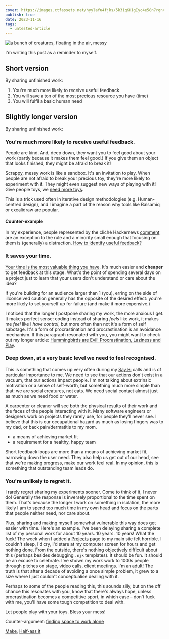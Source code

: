 ```yaml
---
cover: https://images.ctfassets.net/hyylafu4fjks/5k31qKHIgIyc4e58n7rgnc/d44fa1feafea819ef03bfe228625aa98/Untitled_Artwork_13.png
publish: true
date: 2023-11-16
tags:
  - untested-article
---
```

<img src="https://www.potato.horse/_next/image?url=https%3A%2F%2Fimages.ctfassets.net%2Fhyylafu4fjks%2F5k31qKHIgIyc4e58n7rgnc%2Fd44fa1feafea819ef03bfe228625aa98%2FUntitled_Artwork_13.png&w=3840&q=75" alt="a bunch of creatures, floating in the air, messy">

I'm writing this post as a reminder to myself. 

## Short version

By sharing unfinished work:

1. You're much more likely to receive useful feedback
2. You will save a ton of the most precious resource you have (time)
3. You will fulfil a basic human need

## Slightly longer version

By sharing unfinished work:

### You're much more likely to receive useful feedback.

People are kind. And, deep down, they want you to feel good about your work (partly because it makes them feel good.) If you give them an object that looks finished, they might be afraid to break it! 

Scrappy, messy work is like a sandbox. It's an invitation to play. When people are not afraid to break your precious toy, they're more likely to experiment with it. They might even suggest new ways of playing with it! Give people toys, we [need more toys](<../Here's a List of Toys>).

This is a trick used often in iterative design methodologies (e.g. Human-centred design), and I imagine a part of the reason why tools like Balsamiq or excalidraw are popular.

#### Counter-example
In my experience, people represented by the cliché Hackernews [comment](https://news.ycombinator.com/item?id=9224) are an exception to the rule and a minority small enough that focusing on them is (generally) a distraction. [How to identify useful feedback?](<../How to identify useful feedback?>)

### It saves your time.

[Your time is the most valuable thing you have](<../Your time is the most valuable thing you have>). It's much easier and **cheaper** to get feedback at this stage. What's the point of spending several days on a project just to learn that your users don't understand or care about the idea? 

If you're building for an audience larger than 1 (you), erring on the side of illconceived caution generally has the opposite of the desired effect: you're more likely to set yourself up for failure (and make it more expensive.) 

I noticed that the longer I postpone sharing my work, the more anxious I get. It makes perfect sense: coding instead of sharing *feels* like work, it makes me *feel* like I *have control*, but more often than not it's a form of self sabotage. It's a form of procrastination and procrastination is an avoidance mechanism. If this paragraph resonated with you, you might want to check out my longer article: [Hummingbirds are Evil! Procrastination, Laziness and Play](https://sonnet.io/posts/hummingbirds/).



### Deep down, at a very basic level we need to feel recognised.

This is something that comes up very often during my [Say Hi](https://sonnet.io/posts/hi) calls and is of particular importance to me. We need to see that our actions don't exist in a vacuum, that our actions impact people. I'm not talking about extrinsic motivation or a sense of self-worth, but something much more simple than that: we are social creatures, not cats. We need social contact almost just as much as we need food or water.

A carpenter or cleaner will see both the physical results of their work and the faces of the people interacting with it. Many software engineers or designers work on projects they rarely use, for people they'll never see. I believe that this is our occupational hazard as much as losing fingers was to my dad, or back pain/dermatitis to my mom.

- a means of achieving market fit
- a requirement for a healthy, happy team

Short feedback loops are more than a means of achieving market fit, narrowing down the user need. They also help us get out of our head, see that we're making progress, make our work feel real. In my opinion, this is something that outstanding team leads do.


### You're unlikely to regret it.

I rarely regret sharing my experiments sooner. Come to think of it, I never do! Generally the response is inversely proportional to the time spent on them. That's because the longer I work on something in isolation, the more likely I am to spend too much time in my own head and focus on the parts that people neither need, nor care about. 

Plus, sharing and making myself somewhat vulnerable this way does get easier with time. Here's an example. I've been delaying sharing a complete list of my personal work for about 10 years. 10 years. 10 years! What the fuck! The week when I added a [Projects](https://sonnet.io/projects) page to my main site felt horrible. I couldn't sleep, I'd cry, I'd stare at my computer screen for hours and get nothing done. From the outside, there's nothing objectively difficult about this (perhaps besides debugging `.njk` templates). It should be fun. It should be an excuse to celebrate. I've shown my work work to 1000s people through pitches on stage, video calls, client meetings. I'm an adult! The truth is that after a decade of avoiding a once simple problem, it grew to a size where I just couldn't conceptualise dealing with it.

Perhaps to some of the people reading this, this sounds silly, but on the off chance this resonates with you, know that there's always hope, unless procrastination becomes a competitive sport, in which case – don't fuck with me, you'll have some tough competition to deal with.

Let people play with your toys. Bless your mess!

Counter-argument: [finding space to work alone](<../finding space to work alone>)

[Make](<../Make>),  [Half-ass it](<../Half-ass it>)


